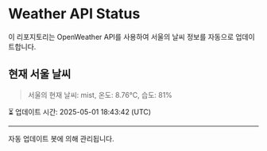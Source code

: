 
# Weather API Status

이 리포지토리는 OpenWeather API를 사용하여 서울의 날씨 정보를 자동으로 업데이트합니다.

## 현재 서울 날씨
> 서울의 현재 날씨: mist, 온도: 8.76°C, 습도: 81%

⏳ 업데이트 시간: 2025-05-01 18:43:42 (UTC)

---
자동 업데이트 봇에 의해 관리됩니다.
